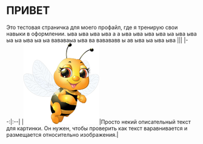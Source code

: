 # ПРИВЕТ
Это тестовая страничка для моего профайл, где я тренирую свои навыки в оформлении. ыва ыва ыва ыва а а ыва ыва ыва ыва ыа ыва ыва ыа ыа ыва ыа ыа вававаыа ыва ва вавававв ы ав ыва ыа ыва ыва 
|||
|--:|:--|
|[<img alt="html5" width="200" src="https://github.com/agvaravin/agvaravin/blob/main/pche.jpg" />][DataAnalitic]|Просто некий описательный текст для картинки. Он нужен, чтобы проверить как текст варавнивается и размещается относительно изображения.|


[DataAnalitic]:[https://github.com/agvaravin/DataAnalitic]
